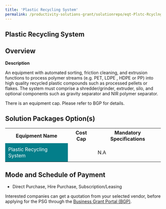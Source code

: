 ```yaml
---
title: 'Plastic Recycling System'
permalink: /productivity-solutions-grant/solutionrepo/eqt-Plstc-Rcyclng-sys-Envronmntl-Srvcs
---
```


## Plastic Recycling System

## Overview

**Description**

An equipment with automated sorting, friction cleaning, and extrusion functions to process polymer streams (e.g. PET, LDPE , HDPE or PP) into high quality recycled plastic compounds such as processed pellets or flakes. The system must comprise a shredder/grinder, extruder, silo, and optional components such as gravity separator and NIR polymer separator.

There is an equipment cap. Please refer to BGP for details.

## Solution Packages Option(s)

<table>
<tr>
<th><b>Equipment Name</b></th>
<th><b>Cost Cap</b></th>
<th><b>Mandatory Specifications</b></th>
</tr>
<tr>
<td style='padding: 10px; background-color: #037E8A; color: #FFFFFF;'>Plastic Recycling System</td>
<td style='padding: 10px;'></td>
<td style='padding: 10px;'>N.A</td>
</tr>
</table>

## Mode and Schedule of Payment

 - Direct Purchase, Hire Purchase, Subscription/Leasing

Interested companies can get a quotation from your selected vendor, before applying for the PSG through the <a href='https://www.businessgrants.gov.sg/' target='_blank' rel='noopener'>Business Grant Portal (BGP)</a>.

<script src="/jquery/resize-tables.js"></script>
